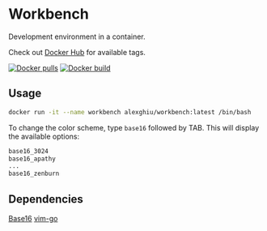 # Workbench

Development environment in a container.

Check out [Docker Hub](https://hub.docker.com/r/alexghiu/workbench) for available tags.

[![Docker pulls](https://img.shields.io/docker/pulls/alexghiu/workbench.svg)]()
[![Docker build](https://img.shields.io/docker/build/alexghiu/workbench.svg)]()

## Usage

```sh
docker run -it --name workbench alexghiu/workbench:latest /bin/bash
```

To change the color scheme, type `base16` followed by TAB. This will display the available options:

```sh
base16_3024
base16_apathy
...
base16_zenburn
```

## Dependencies

[Base16](https://github.com/chriskempson/base16)
[vim-go](https://github.com/fatih/vim-go)
